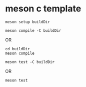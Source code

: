 # meson c template

```shell
meson setup buildDir
```

```shell
meson compile -C buildDir
```
OR

```shell
cd buildDir
meson compile
```

```shell
meson test -C buildDir
```
OR
```shell
meson test
```